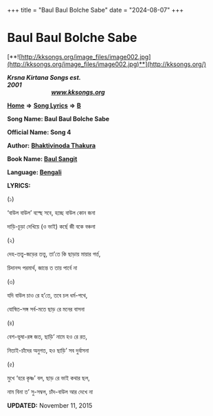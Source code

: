 +++
title = "Baul Baul Bolche Sabe"
date = "2024-08-07"
+++

# Baul Baul Bolche Sabe
[**![http://kksongs.org/image_files/image002.jpg](http://kksongs.org/image_files/image002.jpg)**](http://kksongs.org/)

**_Krsna Kirtana Songs est. 2001_**                                                                                                                                                 **_www.kksongs.org_**

**[Home](http://kksongs.org/)** **⇒** **[Song Lyrics](http://kksongs.org/lyrics.html)** **⇒** **[B](http://kksongs.org/songs/song_b.html)**

**Song Name: Baul Baul Bolche Sabe**

**Official Name: Song 4**

**Author:** [**Bhaktivinoda Thakura**](http://kksongs.org/authors/list/bhaktivinoda.html)

**Book Name: [Baul Sangit](http://kksongs.org/authors/literature/baulsangit.html)**

**Language: [Bengali](http://kksongs.org/language/list/bengali.html)**

**LYRICS:**

(১)

‘বাউল বাউল’ বল্ছে সবে, হচ্ছে বাউল কোন জনা

দাড়ি\-চূড়া দেখিয়ে (ও ভাই) কর্ছে জী বকে বঞ্চনা 

(২)

দেহ\-তত্ত্ব\-জড়ের তত্ত্ব, তা’তে কি ছাড়ায় মায়ার গর্ত্ত,

চিদানন্দ পরমার্থ, জান্তে ত তায় পার্বে না

(৩)

যদি বাউল চাও রে হ’তে, তবে চল ধর্ম\-পথে,

যোষিত\-সঙ্গ সর্ব\-মতে ছাড় রে মনের বাসনা 

(৪)

বেশ\-ভূষা\-রঙ্গ জত, ছাড়ি’ নামে হও রে রত,

নিতাই\-চাঁদের অনুগত, হও ছাড়ি’ সব দুর্বাসনা 

(৫)

মুখে ‘হরে কৃষ্ণ’ বল, ছাড় রে ভাই কথার ছল,

নাম বিনা ত’ সু\-সম্বল, চাঁদ\-বাউল আর দেখে না  

**UPDATED:** November 11, 2015